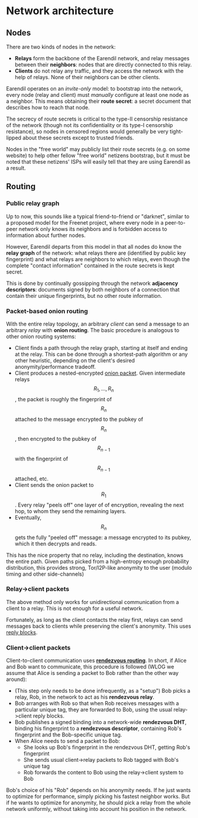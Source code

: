 # Network architecture

## Nodes

There are two kinds of nodes in the network:

* **Relays** form the backbone of the Earendil network, and relay messages between their **neighbors**: nodes that are directly connected to this relay.
* **Clients** do not relay any traffic, and they access the network with the help of relays. None of their neighbors can be other clients.

Earendil operates on an _invite-only_ model: to bootstrap into the network, every node (relay and client) must _manually_ configure at least one node as a neighbor. This means obtaining their **route secret**: a secret document that describes how to reach that node.

The secrecy of route secrets is critical to the type-II censorship resistance of the network (though not its confidentiality or its type-I censorship resistance), so nodes in censored regions would generally be very tight-lipped about these secrets except to trusted friends.

Nodes in the "free world" may publicly list their route secrets (e.g. on some website) to help other fellow "free world" netizens bootstrap, but it must be noted that these netizens' ISPs will easily tell that they are using Earendil as a result.

## Routing

### Public relay graph

Up to now, this sounds like a typical friend-to-friend or "darknet", similar to a proposed model for the Freenet project, where every node in a peer-to-peer network only knows its neighbors and is forbidden access to information about further nodes.

However, Earendil departs from this model in that all nodes do know the **relay graph** of the network: what relays there are (identified by public key fingerprint) and what relays are neighbors to which relays, even though the complete "contact information" contained in the route secrets is kept secret.

This is done by continually gossipping through the network **adjacency descriptors**: documents signed by both neighbors of a connection that contain their unique fingerprints, but no other route information.

### Packet-based onion routing

With the entire relay topology, an arbitrary _client_ can send a message to an arbitrary _relay_ with **onion routing**. The basic procedure is analogous to other onion routing systems:

* Client finds a path through the relay graph, starting at itself and ending at the relay. This can be done through a shortest-path algorithm or any other heuristic, depending on the client's desired anonymity/performance tradeoff.
* Client produces a nested-encrypted [onion packet](onion-packet-format/). Given intermediate relays $$R_1,\dots,R_n$$, the packet is roughly the fingerprint of $$R_n$$ attached to the message encrypted to the pubkey of $$R_n$$, then encrypted to the pubkey of $$R_{n-1}$$ with the fingerprint of $$R_{n-1}$$attached, etc.
* Client sends the onion packet to $$R_1$$. Every relay "peels off" one layer of of encryption, revealing the next hop, to whom they send the remaining layers.
* Eventually, $$R_n$$ gets the fully "peeled off" message: a message encrypted to its pubkey, which it then decrypts and reads.

This has the nice property that no relay, including the destination, knows the entire path. Given paths picked from a high-entropy enough probability distribution, this provides strong, Tor/I2P-like anonymity to the user (modulo timing and other side-channels)

### Relay->client packets

The above method only works for unidirectional communication from a client to a relay. This is not enough for a useful network.

Fortunately, as long as the client contacts the relay first, relays can send messages back to clients while preserving the client's anonymity. This uses [reply blocks](onion-packet-format/reply-blocks.md).

### Client->client packets

Client-to-client communication uses [**rendezvous routing**](protocols/haven-protocol.md). In short, if Alice and Bob want to communicate, this procedure is followed (WLOG we assume that Alice is sending a packet to Bob rather than the other way around):

* (This step only needs to be done infrequently, as a "setup") Bob picks a relay, Rob, in the network to act as his **rendezvous relay**.
* Bob arranges with Rob so that when Rob receives messages with a particular unique tag, they are forwarded to Bob, using the usual relay->client reply blocks.
* Bob publishes a signed binding into a network-wide **rendezvous DHT**, binding his fingerprint to a **rendezvous descriptor**, containing Rob's fingerprint and the Bob-specific unique tag.
* When Alice needs to send a packet to Bob:
  * She looks up Bob's fingerprint in the rendezvous DHT, getting Rob's fingerprint
  * She sends usual client->relay packets to Rob tagged with Bob's unique tag
  * Rob forwards the content to Bob using the relay->client system to Bob

Bob's choice of his "Rob" depends on his anonymity needs. If he just wants to optimize for performance, simply picking his fastest neighbor works. But if he wants to optimize for anonymity, he should pick a relay from the whole network uniformly, without taking into account his position in the network.
